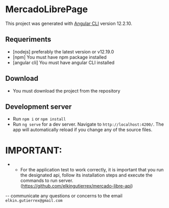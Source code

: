 # MercadoLibrePage

This project was generated with [Angular CLI](https://github.com/angular/angular-cli) version 12.2.10.

## Requeriments

- [nodejs] preferably the latest version or v12.19.0
- [npm] You must have  npm package installed
- [angular cli] You must have angular CLI installed

## Download

- You must download the project from the repository

## Development server

- Run `npm i` or `npm install`
- Run `ng serve` for a dev server. Navigate to `http://localhost:4200/`. The app will automatically reload if you change any of the source files.

# IMPORTANT:
- - For the application test to work correctly, it is important that you run the designated api, follow its installation steps and execute the commands to run server. (https://github.com/elkingutierrex/mercado-libre-api)


-- communicate any questions or concerns to the email `elkin.gutierrex@gmail.com`


